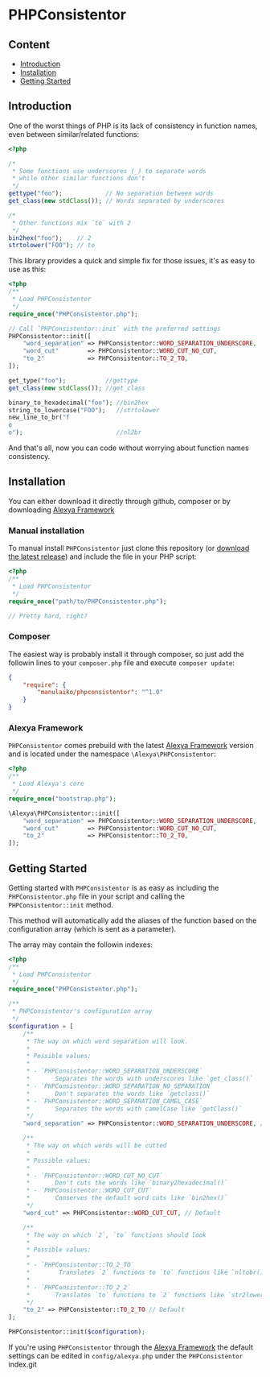 # PHPConsistentor

## Content
- [Introduction](#introduction)
- [Installation](#installation)
- [Getting Started](#getting_started)

<a name="introduction"></a>
## Introduction

One of the worst things of PHP is its lack of consistency in function names, even between similar/related functions:

```php
<?php

/*
 * Some functions use underscores (_) to separate words
 * while other similar functions don't
 */
gettype("foo");            // No separation between words
get_class(new stdClass()); // Words separated by underscores

/*
 * Other functions mix `to` with 2
 */
bin2hex("foo");    // 2
strtolower("FOO"); // to
```

This library provides a quick and simple fix for those issues, it's as easy to use as this:

```php
<?php
/**
 * Load PHPConsistentor
 */
require_once("PHPConsistentor.php");

// Call `PHPConsistentor::init` with the preferred settings
PHPConsistentor::init([
    "word_separation" => PHPConsistentor::WORD_SEPARATION_UNDERSCORE,
    "word_cut"        => PHPConsistentor::WORD_CUT_NO_CUT,
    "to_2"            => PHPConsistentor::TO_2_TO,
]);

get_type("foo");           //gettype
get_class(new stdClass()); //get_class

binary_to_hexadecimal("foo"); //bin2hex
string_to_lowercase("FOO");   //strtolower
new_line_to_br("f
o
o");                          //nl2br
```

And that's all, now you can code without worrying about function names consistency.

<a name="installation"></a>
## Installation

You can either download it directly through github, composer or by downloading [Alexya Framework](https://github.com/manulaiko/alexya)

### Manual installation

To manual install `PHPConsistentor` just clone this repository (or [download the latest release]()) and include the file in your PHP script:

```php
<?php
/**
 * Load PHPConsistentor
 */
require_once("path/to/PHPConsistentor.php");

// Pretty hard, right?
```

### Composer

The easiest way is probably install it through composer, so just add the followin lines to your `composer.php` file and execute `composer update`:

```json
{
    "require": {
        "manulaiko/phpconsistentor": "^1.0"
    }
}

```

### Alexya Framework

`PHPConsistentor` comes prebuild with the latest [Alexya Framework]() version and is located under the namespace `\Alexya\PHPConsistentor`:

```php
<?php
/**
 * Load Alexya's core
 */
require_once("bootstrap.php");

\Alexya\PHPConsistentor::init([
    "word_separation" => PHPConsistentor::WORD_SEPARATION_UNDERSCORE,
    "word_cut"        => PHPConsistentor::WORD_CUT_NO_CUT,
    "to_2"            => PHPConsistentor::TO_2_TO,
]);
```

<a name="getting_started"></a>
## Getting Started

Getting started with `PHPConsistentor` is as easy as including the `PHPConsistentor.php` file in your script and calling the `PHPConsistentor::init` method.

This method will automatically add the aliases of the function based on the configuration array (which is sent as a parameter).

The array may contain the followin indexes:

```php
<?php
/**
 * Load PHPConsistentor
 */
require_once("PHPConsistentor.php");

/**
 * PHPConsistentor's configuration array
 */
$configuration = [
    /**
     * The way on which word separation will look.
     *
     * Possible values:
     *
     * - `PHPConsistentor::WORD_SEPARATION_UNDERSCORE`
     *       Separates the words with underscores like `get_class()`
     * - `PHPConsistentor::WORD_SEPARATION_NO_SEPARATION`
     *       Don't separates the words like `getclass()`
     * - `PHPConsistentor::WORD_SEPARATION_CAMEL_CASE`
     *       Separates the words with camelCase like `getClass()`
     */
    "word_separation" => PHPConsistentor::WORD_SEPARATION_UNDERSCORE, //Default

    /**
     * The way on which words will be cutted
     *
     * Possible values:
     *
     * - `PHPConsistentor::WORD_CUT_NO_CUT`
     *       Don't cuts the words like `binary2hexadecimal()`
     * - `PHPConsistentor::WORD_CUT_CUT`
     *       Conserves the default word cuts like `bin2hex()`
     */
    "word_cut" => PHPConsistentor::WORD_CUT_CUT, // Default

    /**
     * The way on which `2`, `to` functions should look
     *
     * Possible values:
     *
     * - `PHPConsistentor::TO_2_TO`
     *        Translates `2` functions to `to` functions like `nltobr()`
     *
     * - `PHPConsistentor::TO_2_2`
     *       Translates `to` functions to `2` functions like `str2lower()`
     */
    "to_2" => PHPConsistentor::TO_2_TO // Default
];

PHPConsistentor::init($configuration);
```

If you're using `PHPConsistentor` through the [Alexya Framework](https://github.com/manulaiko/alexya) the default
settings can be edited in `config/alexya.php` under the `PHPConsistentor` index.git
